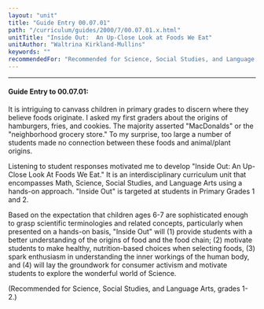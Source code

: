 ```yaml
---
layout: "unit"
title: "Guide Entry 00.07.01"
path: "/curriculum/guides/2000/7/00.07.01.x.html"
unitTitle: "Inside Out:  An Up-Close Look at Foods We Eat"
unitAuthor: "Waltrina Kirkland-Mullins"
keywords: ""
recommendedFor: "Recommended for Science, Social Studies, and Language Arts, grades 1-2."
---
```

<body>
<hr/>
 <h4>
  Guide Entry to 00.07.01:
 </h4>
 It is intriguing to canvass children in primary grades to discern where they believe foods originate.  I asked my first graders about the origins of hamburgers, fries, and cookies.  The majority asserted "MacDonalds" or the "neighborhood grocery store."  To my surprise, too large a number of students made no connection between these foods and animal/plant origins.
<p>
  Listening to student responses motivated me to develop "Inside Out: An Up-Close Look At Foods We Eat."   It is an interdisciplinary curriculum unit that encompasses Math, Science, Social Studies, and Language Arts using a hands-on approach.  "Inside Out" is targeted at students in Primary Grades 1 and 2.
 </p>
<p>
  Based on the expectation that children ages 6-7 are sophisticated enough to grasp scientific terminologies and related concepts, particularly when presented on a hands-on basis, "Inside Out" will (1) provide students with a better understanding of the origins of food and the food chain; (2) motivate students to make healthy, nutrition-based choices when selecting foods, (3) spark enthusiasm in understanding the inner workings of the human body, and (4) will lay the groundwork for consumer activism and motivate students to explore the wonderful world of Science.
 </p>
 <p>
  (Recommended for Science, Social Studies, and Language Arts, grades 1-2.)
 </p>

</body>